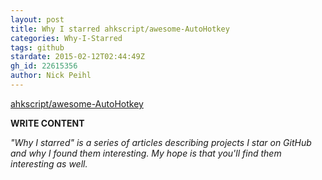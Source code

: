 ```yaml
---
layout: post
title: Why I starred ahkscript/awesome-AutoHotkey
categories: Why-I-Starred
tags: github
stardate: 2015-02-12T02:44:49Z
gh_id: 22615356
author: Nick Peihl
---
```


[ahkscript/awesome-AutoHotkey](https://github.com/ahkscript/awesome-AutoHotkey)

**WRITE CONTENT**

*"Why I starred" is a series of articles describing projects I star on GitHub and why I found them interesting. My hope is that you'll find them interesting as well.*

